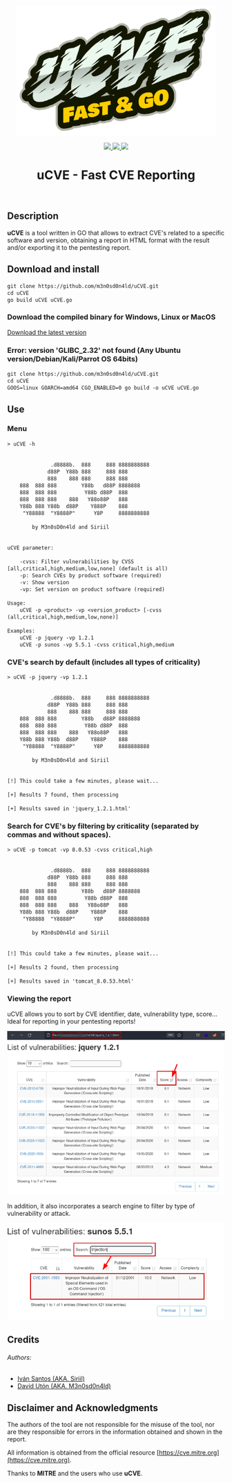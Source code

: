 <p align="center">
  <img width="460" height="300" src="images/logo.png">
  <br>
  <p align="center">
  <a href="https://github.com/m3n0sd0n4ld/uCVE/releases/tag/">
    <img src="https://img.shields.io/github/v/release/m3n0sd0n4ld/uCVE?include_prereleases&style=flat-square">
  </a>
  <a href="https://github.com/m3n0sd0n4ld/uCVE/issues?q=is%3Aissue+is%3Aopen">
    <img src="https://img.shields.io/github/issues/m3n0sd0n4ld/uCVE?style=flat-square">
  <a href="https://github.com/m3n0sd0n4ld/uCVE/commits/master">
    <img src="https://img.shields.io/github/last-commit/m3n0sd0n4ld/uCVE?style=flat-square">
  </a>
  <h1 align="center">uCVE - Fast CVE Reporting</h1>
  <br>
</p>
    
## Description
**uCVE** is a tool written in GO that allows to extract CVE's related to a specific software and version, obtaining a report in HTML format with the result and/or exporting it to the pentesting report.
    
## Download and install
```
git clone https://github.com/m3n0sd0n4ld/uCVE.git
cd uCVE
go build uCVE uCVE.go
```
### Download the compiled binary for Windows, Linux or MacOS
[Download the latest version](https://github.com/m3n0sd0n4ld/uCVE/releases)
    
### Error: version 'GLIBC_2.32' not found (Any Ubuntu version/Debian/Kali/Parrot OS 64bits)
```
git clone https://github.com/m3n0sd0n4ld/uCVE.git
cd uCVE
GOOS=linux GOARCH=amd64 CGO_ENABLED=0 go build -o uCVE uCVE.go
``` 
    
## Use
### Menu
```
> uCVE -h


	          .d8888b.  888     888 8888888888 
	         d88P  Y88b 888     888 888        
	         888    888 888     888 888        
	888  888 888        Y88b   d88P 8888888    
	888  888 888         Y88b d88P  888        
	888  888 888    888   Y88o88P   888        
	Y88b 888 Y88b  d88P    Y888P    888        
	 "Y88888  "Y8888P"      Y8P     8888888888 

	    by M3n0sD0n4ld and Siriil
			

uCVE parameter:

    -cvss: Filter vulnerabilities by CVSS [all,critical,high,medium,low,none] (default is all)
    -p: Search CVEs by product software (required)
    -v: Show version
    -vp: Set version on product software (required)

Usage:
    uCVE -p <product> -vp <version_product> [-cvss (all,critical,high,medium,low,none)]

Examples:
    uCVE -p jquery -vp 1.2.1
    uCVE -p sunos -vp 5.5.1 -cvss critical,high,medium

```

### CVE's search by default (includes all types of criticality)
```
> uCVE -p jquery -vp 1.2.1


	          .d8888b.  888     888 8888888888 
	         d88P  Y88b 888     888 888        
	         888    888 888     888 888        
	888  888 888        Y88b   d88P 8888888    
	888  888 888         Y88b d88P  888        
	888  888 888    888   Y88o88P   888        
	Y88b 888 Y88b  d88P    Y888P    888        
	 "Y88888  "Y8888P"      Y8P     8888888888 

	    by M3n0sD0n4ld and Siriil
			

[!] This could take a few minutes, please wait...

[+] Results 7 found, then processing

[+] Results saved in 'jquery_1.2.1.html'

```
### Search for CVE's by filtering by criticality (separated by commas and without spaces).
```
> uCVE -p tomcat -vp 8.0.53 -cvss critical,high


	          .d8888b.  888     888 8888888888 
	         d88P  Y88b 888     888 888        
	         888    888 888     888 888        
	888  888 888        Y88b   d88P 8888888    
	888  888 888         Y88b d88P  888        
	888  888 888    888   Y88o88P   888        
	Y88b 888 Y88b  d88P    Y888P    888        
	 "Y88888  "Y8888P"      Y8P     8888888888 

	    by M3n0sD0n4ld and Siriil
			

[!] This could take a few minutes, please wait...

[+] Results 2 found, then processing

[+] Results saved in 'tomcat_8.0.53.html'

```

### Viewing the report
uCVE allows you to sort by CVE identifier, date, vulnerability type, score... Ideal for reporting in your pentesting reports!
	  
![Screenshot](images/table-1.png)
	  
In addition, it also incorporates a search engine to filter by type of vulnerability or attack.
	  
![Screenshot](images/table-2.png)
	  
## Credits

###### Authors: 
- [Iván Santos (AKA. Siriil)](https://es.linkedin.com/in/siriil/)
- [David Utón (AKA. M3n0sd0n4ld)](https://twitter.com/David_Uton)
    
## Disclaimer and Acknowledgments
The authors of the tool are not responsible for the misuse of the tool, nor are they responsible for errors in the information obtained and shown in the report.

All information is obtained from the official resource [https://cve.mitre.org](https://cve.mitre.org).

Thanks to **MITRE** and the users who use **uCVE**.
